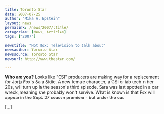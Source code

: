```yaml
---
title: Toronto Star
date: 2007-07-25
author: "Mika A. Epstein"
layout: news
permalink: /news/2007/:title/
categories: [News, Articles]
tags: ["2007"]

newstitle: "Hot Box: Television to talk about"
newsauthor: Toronto Star
newssource: Toronto Star
newsurl: http://www.thestar.com/

---
```


**Who are you?** Looks like "CSI" producers are making way for a replacement for Jorja Fox's Sara Sidle. A new female character, a CSI or lab tech in her 20s, will turn up in the season's third episode. Sara was last spotted in a car wreck, meaning she probably won't survive. What is known is that Fox will appear in the Sept. 27 season premiere - but under the car.

[...]
